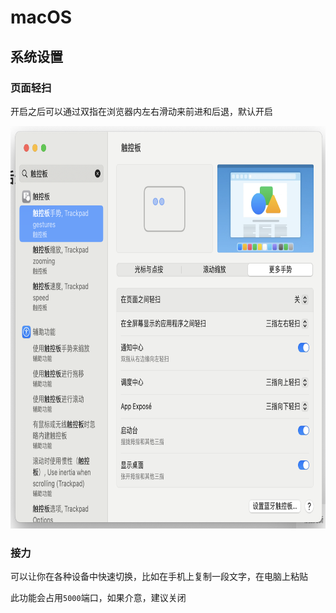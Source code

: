 # macOS
<p id="vStoAWyhNdPgaXnSDqHbp1">

## 系统设置

</p>


<p id="7EM6qe8GjUd2XmybfBiazD">

### 页面轻扫

</p>


<p id="sWwnnQ6gkqiW4eZTVHMLGx">

开启之后可以通过双指在浏览器内左右滑动来前进和后退，默认开启

</p>


<p id="4mj4HXosggYqtaefHnExCt">

<img src="./assets/image0.png" width="734.000000" height="644.000000">

</p>


<p id="7KWZqqs7aGq96pA81nnTbJ">

### 接力

</p>


<p id="3RP2UJwZoDvueMWgVbmLQQ">

可以让你在各种设备中快速切换，比如在手机上复制一段文字，在电脑上粘贴

</p>


<p id="tEEhs4F7qPEfr8SbDMXeSD">

此功能会占用`5000`端口，如果介意，建议关闭

</p>


<p id="6ftGcknUQB8fD93NKTbdGG">



</p>


